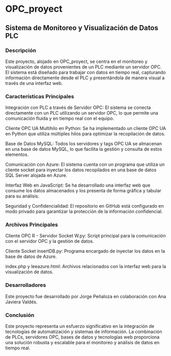  # OPC_proyect



## Sistema de Monitoreo y Visualización de Datos PLC
### Descripción

Este proyecto, alojado en OPC_proyect, se centra en el monitoreo y visualización de datos provenientes de un PLC mediante un servidor OPC. El sistema está diseñado para trabajar con datos en tiempo real, capturando información directamente desde el PLC y presentándola de manera visual a través de una interfaz web.

### Características Principales
Integración con PLC a través de Servidor OPC: El sistema se conecta directamente con un PLC utilizando un servidor OPC, lo que permite una comunicación fluida y en tiempo real con el equipo.

Cliente OPC UA Multihilo en Python: Se ha implementado un cliente OPC UA en Python que utiliza múltiples hilos para optimizar la recopilación de datos.

Base de Datos MySQL: Todos los servidores y tags OPC UA se almacenan en una base de datos MySQL, lo que facilita la gestión y consulta de estos elementos.

Comunicación con Azure: El sistema cuenta con un programa que utiliza un cliente socket para inyectar los datos recopilados en una base de datos SQL Server alojada en Azure.

Interfaz Web en JavaScript: Se ha desarrollado una interfaz web que consume los datos almacenados y los presenta de forma gráfica y tabular para su análisis.

Seguridad y Confidencialidad: El repositorio en GitHub está configurado en modo privado para garantizar la protección de la información confidencial.

### Archivos Principales
Cliente OPC R - Servidor Socket W.py: Script principal para la comunicación con el servidor OPC y la gestión de datos.

Cliente Socket insertDB.py: Programa encargado de inyectar los datos en la base de datos de Azure.

index.php y leeazure.html: Archivos relacionados con la interfaz web para la visualización de datos.

### Desarrolladores
Este proyecto fue desarrollado por Jorge Peñaloza en colaboración con Ana Javiera Valdés.

### Conclusión
Este proyecto representa un esfuerzo significativo en la integración de tecnologías de automatización y sistemas de información. La combinación de PLCs, servidores OPC, bases de datos y tecnologías web proporciona una solución robusta y escalable para el monitoreo y análisis de datos en tiempo real.
